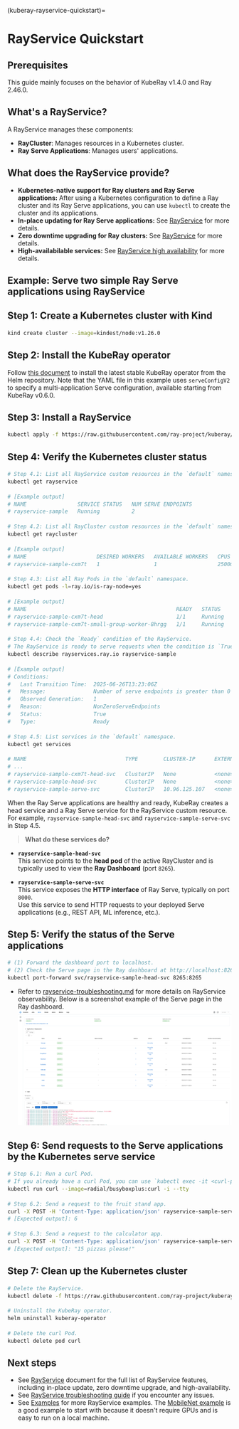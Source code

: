 (kuberay-rayservice-quickstart)=
# RayService Quickstart

## Prerequisites

This guide mainly focuses on the behavior of KubeRay v1.4.0 and Ray 2.46.0.

## What's a RayService?

A RayService manages these components:

* **RayCluster**: Manages resources in a Kubernetes cluster.
* **Ray Serve Applications**: Manages users' applications.

## What does the RayService provide?

* **Kubernetes-native support for Ray clusters and Ray Serve applications:** After using a Kubernetes configuration to define a Ray cluster and its Ray Serve applications, you can use `kubectl` to create the cluster and its applications.
* **In-place updating for Ray Serve applications:** See [RayService](kuberay-rayservice) for more details.
* **Zero downtime upgrading for Ray clusters:** See [RayService](kuberay-rayservice) for more details.
* **High-availabilable services:** See [RayService high availability](kuberay-rayservice-ha) for more details.

## Example: Serve two simple Ray Serve applications using RayService

## Step 1: Create a Kubernetes cluster with Kind

```sh
kind create cluster --image=kindest/node:v1.26.0
```

## Step 2: Install the KubeRay operator

Follow [this document](kuberay-operator-deploy) to install the latest stable KubeRay operator from the Helm repository.
Note that the YAML file in this example uses `serveConfigV2` to specify a multi-application Serve configuration, available starting from KubeRay v0.6.0.

## Step 3: Install a RayService

```sh
kubectl apply -f https://raw.githubusercontent.com/ray-project/kuberay/v1.4.0/ray-operator/config/samples/ray-service.sample.yaml
```

## Step 4: Verify the Kubernetes cluster status

```sh
# Step 4.1: List all RayService custom resources in the `default` namespace.
kubectl get rayservice

# [Example output]
# NAME                SERVICE STATUS   NUM SERVE ENDPOINTS
# rayservice-sample   Running          2

# Step 4.2: List all RayCluster custom resources in the `default` namespace.
kubectl get raycluster

# [Example output]
# NAME                      DESIRED WORKERS   AVAILABLE WORKERS   CPUS    MEMORY   GPUS   STATUS   AGE
# rayservice-sample-cxm7t   1                 1                   2500m   4Gi      0      ready    79s

# Step 4.3: List all Ray Pods in the `default` namespace.
kubectl get pods -l=ray.io/is-ray-node=yes

# [Example output]
# NAME                                               READY   STATUS    RESTARTS   AGE
# rayservice-sample-cxm7t-head                       1/1     Running   0          3m5s
# rayservice-sample-cxm7t-small-group-worker-8hrgg   1/1     Running   0          3m5s

# Step 4.4: Check the `Ready` condition of the RayService.
# The RayService is ready to serve requests when the condition is `True`.
kubectl describe rayservices.ray.io rayservice-sample

# [Example output]
# Conditions:
#   Last Transition Time:  2025-06-26T13:23:06Z
#   Message:               Number of serve endpoints is greater than 0
#   Observed Generation:   1
#   Reason:                NonZeroServeEndpoints
#   Status:                True
#   Type:                  Ready

# Step 4.5: List services in the `default` namespace.
kubectl get services

# NAME                               TYPE        CLUSTER-IP      EXTERNAL-IP   PORT(S)                                         AGE
# ...
# rayservice-sample-cxm7t-head-svc   ClusterIP   None            <none>        10001/TCP,8265/TCP,6379/TCP,8080/TCP,8000/TCP   71m
# rayservice-sample-head-svc         ClusterIP   None            <none>        10001/TCP,8265/TCP,6379/TCP,8080/TCP,8000/TCP   70m
# rayservice-sample-serve-svc        ClusterIP   10.96.125.107   <none>        8000/TCP                                        70m
```

When the Ray Serve applications are healthy and ready, KubeRay creates a head service and a Ray Serve service for the RayService custom resource. For example, `rayservice-sample-head-svc` and `rayservice-sample-serve-svc` in Step 4.5.
> **What do these services do?**

- **`rayservice-sample-head-svc`**  
  This service points to the **head pod** of the active RayCluster and is typically used to view the **Ray Dashboard** (port `8265`).

- **`rayservice-sample-serve-svc`**  
  This service exposes the **HTTP interface** of Ray Serve, typically on port `8000`.  
  Use this service to send HTTP requests to your deployed Serve applications (e.g., REST API, ML inference, etc.).


## Step 5: Verify the status of the Serve applications

```sh
# (1) Forward the dashboard port to localhost.
# (2) Check the Serve page in the Ray dashboard at http://localhost:8265/#/serve.
kubectl port-forward svc/rayservice-sample-head-svc 8265:8265
```

* Refer to [rayservice-troubleshooting.md](kuberay-raysvc-troubleshoot) for more details on RayService observability.
Below is a screenshot example of the Serve page in the Ray dashboard.
  ![Ray Serve Dashboard](../images/dashboard_serve.png)

## Step 6: Send requests to the Serve applications by the Kubernetes serve service

```sh
# Step 6.1: Run a curl Pod.
# If you already have a curl Pod, you can use `kubectl exec -it <curl-pod> -- sh` to access the Pod.
kubectl run curl --image=radial/busyboxplus:curl -i --tty

# Step 6.2: Send a request to the fruit stand app.
curl -X POST -H 'Content-Type: application/json' rayservice-sample-serve-svc:8000/fruit/ -d '["MANGO", 2]'
# [Expected output]: 6

# Step 6.3: Send a request to the calculator app.
curl -X POST -H 'Content-Type: application/json' rayservice-sample-serve-svc:8000/calc/ -d '["MUL", 3]'
# [Expected output]: "15 pizzas please!"
```

## Step 7: Clean up the Kubernetes cluster

```sh
# Delete the RayService.
kubectl delete -f https://raw.githubusercontent.com/ray-project/kuberay/v1.4.0/ray-operator/config/samples/ray-service.sample.yaml

# Uninstall the KubeRay operator.
helm uninstall kuberay-operator

# Delete the curl Pod.
kubectl delete pod curl
```

## Next steps

* See [RayService](kuberay-rayservice) document for the full list of RayService features, including in-place update, zero downtime upgrade, and high-availability.
* See [RayService troubleshooting guide](kuberay-raysvc-troubleshoot) if you encounter any issues.
* See [Examples](kuberay-examples) for more RayService examples.
The [MobileNet example](kuberay-mobilenet-rayservice-example) is a good example to start with because it doesn't require GPUs and is easy to run on a local machine.
